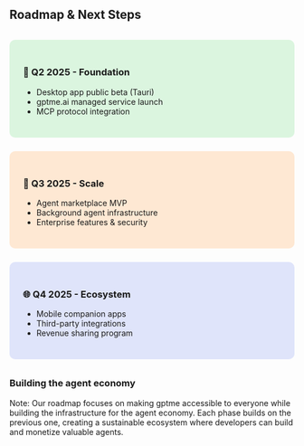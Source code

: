 ## Roadmap & Next Steps

<div style="display: flex; flex-direction: column; gap: 1.5rem; margin: 2rem 0;">
  <div class="fragment" style="background: rgba(81, 207, 102, 0.2); padding: 1.5rem; border-radius: 10px;">
    <h3>🚀 Q2 2025 - Foundation</h3>
    <ul>
      <li>Desktop app public beta (Tauri)</li>
      <li>gptme.ai managed service launch</li>
      <li>MCP protocol integration</li>
    </ul>
  </div>

  <div class="fragment" style="background: rgba(255, 146, 43, 0.2); padding: 1.5rem; border-radius: 10px;">
    <h3>📱 Q3 2025 - Scale</h3>
    <ul>
      <li>Agent marketplace MVP</li>
      <li>Background agent infrastructure</li>
      <li>Enterprise features & security</li>
    </ul>
  </div>

  <div class="fragment" style="background: rgba(102, 126, 234, 0.2); padding: 1.5rem; border-radius: 10px;">
    <h3>🌐 Q4 2025 - Ecosystem</h3>
    <ul>
      <li>Mobile companion apps</li>
      <li>Third-party integrations</li>
      <li>Revenue sharing program</li>
    </ul>
  </div>
</div>

### **Building the agent economy** <!-- .element: class="fragment" -->

Note: Our roadmap focuses on making gptme accessible to everyone while building the infrastructure for the agent economy. Each phase builds on the previous one, creating a sustainable ecosystem where developers can build and monetize valuable agents.
